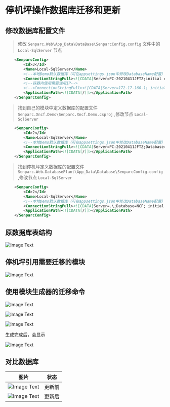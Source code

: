 # 停机坪操作数据库迁移和更新

## 修改数据库配置文件

> 修改 `Senparc.Web\App_Data\DataBase\SenparcConfig.config` 文件中的 `Local-SqlServer` 节点

```xml
    <SenparcConfig>
    	<Id>3</Id>
    	<Name>Local-SqlServer</Name>
    	<!--本地Demo默认数据库（可在appsettings.json中修改DatabaseName配置）-->
    	<ConnectionStringFull><![CDATA[Server=PC-20210411JFTZ;initial catalog=NCF;integrated security=True;MultipleActiveResultSets=True;App=EntityFramework]]></ConnectionStringFull>
    	<!--容器内使用需要使用IP-->
    	<!--<ConnectionStringFull><![CDATA[Server=172.17.160.1; initial catalog=NCF;User ID=sa; Password=2wsx@WSX;MultipleActiveResultSets=True;App=EntityFramework]]></ConnectionStringFull>-->
    	<ApplicationPath><![CDATA[/]]></ApplicationPath>
    </SenparcConfig>
```

> 找到自己的模块中定义数据库的配置文件 `Senparc.Xncf.Demo\Senparc.Xncf.Demo.csproj` ,修改节点 `Local-SqlServer`

```xml
    <SenparcConfig>
    	<Id>2</Id>
    	<Name>Local-SqlServer</Name>
    	<!--本地Demo默认数据库（可在appsettings.json中修改DatabaseName配置）-->
    	<ConnectionStringFull><![CDATA[Server=PC-20210411JFTZ;Database=NCF; initial catalog=NCF;integrated security=True;MultipleActiveResultSets=True;App=EntityFramework]]></ConnectionStringFull>
    	<ApplicationPath><![CDATA[/]]></ApplicationPath>
    </SenparcConfig>
```

> 找到停机坪定义数据库的配置文件 `Senparc.Web.DatabasePlant\App_Data\Database\SenparcConfig.config` ,修改节点 `Local-SqlServer`

```xml
    <SenparcConfig>
    	<Id>2</Id>
    	<Name>Local-SqlServer</Name>
    	<!--本地Demo默认数据库（可在appsettings.json中修改DatabaseName配置）-->
    	<ConnectionStringFull><![CDATA[Server=.\;Database=NCF; initial catalog=NCF;integrated security=True;MultipleActiveResultSets=True;App=EntityFramework]]></ConnectionStringFull>
    	<ApplicationPath><![CDATA[/]]></ApplicationPath>
    </SenparcConfig>
```

## 原数据库表结构

![Image Text](./images/origin-database-table-struct.png)

## 停机坪引用需要迁移的模块

![Image Text](./images/add-refrence.png)

## 使用模块生成器的迁移命令

![Image Text](./images/use-module-migration-command.png)

![Image Text](./images/xncf-module-add-migration.png)

![Image Text](./images/add-migration-success.png)

生成完成后，会显示

![Image Text](./images/migration-file.png)

## 对比数据库

| 图片                                                     | 状态   |
| -------------------------------------------------------- | ------ |
| ![Image Text](./images/origin-database-table-struct.png) | 更新前 |
| ![Image Text](./images/new-table-field.png)              | 更新后 |
